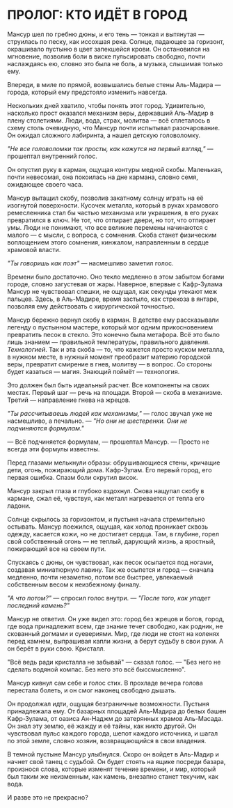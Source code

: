 # ПРОЛОГ: КТО ИДЁТ В ГОРОД

Мансур шел по гребню дюны, и его тень — тонкая и вытянутая — струилась по песку, как иссохшая река. Солнце, падающее за горизонт, окрашивало пустыню в цвет запекшейся крови. Он остановился на мгновение, позволив боли в виске пульсировать свободно, почти наслаждаясь ею, словно это была не боль, а музыка, слышимая только ему.

Впереди, в миле по прямой, возвышались белые стены Аль-Мадира — города, который ему предстояло изменить навсегда.

Нескольких дней хватило, чтобы понять этот город. Удивительно, насколько прост оказался механизм веры, державший Аль-Мадир в плену столетиями. Люди, вода, страх, молитва — всё сплеталось в схему столь очевидную, что Мансур почти испытывал разочарование. Он ожидал сложного лабиринта, а нашел детскую головоломку.

_"Не все головоломки так просты, как кажутся на первый взгляд,"_ — прошептал внутренний голос.

Он опустил руку в карман, ощущая контуры медной скобы. Маленькая, почти невесомая, она покоилась на дне кармана, словно семя, ожидающее своего часа. 

Мансур вытащил скобу, позволив закатному солнцу играть на её изогнутой поверхности. Кусочек металла, который в руках храмового ремесленника стал бы частью механизма или украшения, в его руках превратился в ключ. Не тот, что отпирает двери, но тот, что отпирает умы. Люди не понимают, что все великие перемены начинаются с малого — с мысли, с вопроса, с сомнения. Скоба станет физическим воплощением этого сомнения, кинжалом, направленным в сердце храмовой власти.

_"Ты говоришь как поэт"_ — насмешливо заметил голос.

Времени было достаточно. Оно текло медленно в этом забытом богами городе, словно загустевая от жары. Наверное, впервые с Кафр-Зулама Мансур не чувствовал спешки, не ощущал, как секунды утекают меж пальцев. Здесь, в Аль-Мадире, время застыло, как стрекоза в янтаре, позволяя ему действовать с хирургической точностью.

Мансур бережно вернул скобу в карман. В детстве ему рассказывали легенду о пустынном мастере, который мог одним прикосновением превратить песок в стекло. Это конечно была метафора. Всё это было лишь знанием — правильной температуры, правильного давления. *Технологией*. 
Так и эта скоба — то, что кажется просто куском металла, в нужном месте, в нужный момент преобразит материю городской веры, превратит смирение в гнев, молитву — в вопрос. Со стороны будет казаться  — магия. Знающий поймёт  — технология.

Это должен был быть идеальный расчет. Все компоненты на своих местах. Первый шаг — речь на площади. Второй — скоба в механизме. Третий — направление гнева на жрецов.

_"Ты рассчитываешь людей как механизмы,"_ — голос звучал уже не насмешливо, а печально. — _"Но они не шестеренки. Они не подчиняются формулам."_

— Всё подчиняется формулам, — прошептал Мансур. — Просто не всегда эти формулы известны.

Перед глазами мелькнули образы: обрушивающиеся стены, кричащие дети, огонь, пожирающий дома. Кафр-Зулам. Его первый город, его первая ошибка. Спазм боли скрутил висок.

Мансур закрыл глаза и глубоко вздохнул. Снова нащупал скобу в кармане, сжал её, чувствуя, как металл нагревается от тепла его ладони.

Солнце скрылось за горизонтом, и пустыня начала стремительно остывать. Мансур поежился, ощущая, как холод проникает сквозь одежду, касается кожи, но не достигает сердца. Там, в глубине, горел свой собственный огонь — не теплый, дарующий жизнь, а яростный, пожирающий все на своем пути.

Спускаясь с дюны, он чувствовал, как песок осыпается под ногами, создавая миниатюрную лавину. Так же осыпется и город — сначала медленно, почти незаметно, потом все быстрее, увлекаемый собственным весом к неизбежному финалу.

_"А что потом?"_ — спросил голос внутри. — _"После того, как упадет последний камень?"_

Мансур не ответил. Он уже видел это: город без жрецов и богов, город, где вода принадлежит всем, где знание течет свободно, как родник, не скованный догмами и суевериями. Мир, где люди не стоят на коленях перед камнем, выпрашивая капли жизни, а берут судьбу в свои руки. А он берёт в руки свою. Кристалл. 

"Всё ведь ради кристалла не забывай"  — сказал голос.  — "Без него не сделать водяной компас. Без него это всё быссмысленно".

Мансур кивнул сам себе и голос стих. В прохладе вечера голова перестала болеть, и он смог наконец свободно дышать.

Он продолжал идти, ощущая безграничные возможности. Пустыня принадлежала ему. От базарных площадей Аль-Мадира до белых башен Кафр-Зулама, от оазиса Ан-Наджм до затерянных храмов Аль-Масада. Он знал эту землю, её жажду и её тайны, как никто другой. Он чувствовал пульс каждого города, шепот каждого источника, и шагал по этой земле, словно хозяин, возвращающийся в свои владения.

В темной пустыне Мансур улыбнулся. Скоро он войдет в Аль-Мадир и начнет свой танец с судьбой. Он будет стоять на ящике посреди базара, произнося слова, которые изменят течение времени, и мир, который был таким же неизменным, как камень, внезапно станет текучим, как вода.

И разве это не прекрасно?
